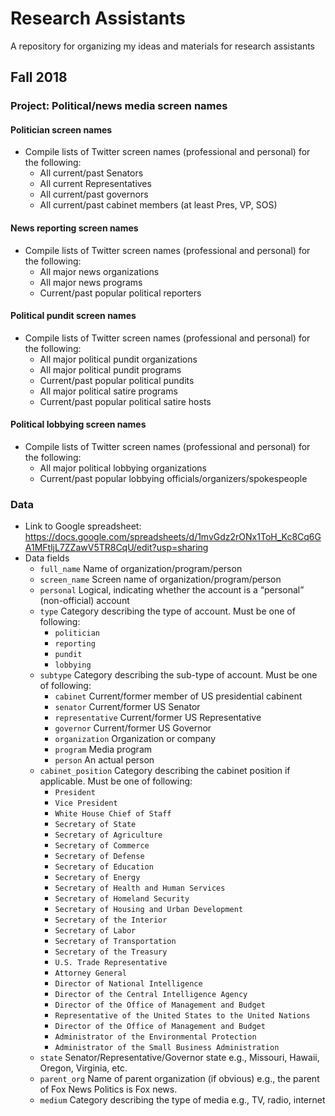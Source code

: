 
# Research Assistants

A repository for organizing my ideas and materials for research
assistants

## Fall 2018

### Project: Political/news media screen names

#### Politician screen names

  - Compile lists of Twitter screen names (professional and personal)
    for the following:
      - All current/past Senators
      - All current Representatives
      - All current/past governors
      - All current/past cabinet members (at least Pres, VP, SOS)

#### News reporting screen names

  - Compile lists of Twitter screen names (professional and personal)
    for the following:
      - All major news organizations
      - All major news programs
      - Current/past popular political reporters

#### Political pundit screen names

  - Compile lists of Twitter screen names (professional and personal)
    for the following:
      - All major political pundit organizations
      - All major political pundit programs
      - Current/past popular political pundits
      - All major political satire programs
      - Current/past popular political satire hosts

#### Political lobbying screen names

  - Compile lists of Twitter screen names (professional and personal)
    for the following:
      - All major political lobbying organizations
      - Current/past popular lobbying officials/organizers/spokespeople

### Data

  - Link to Google spreadsheet:
    <https://docs.google.com/spreadsheets/d/1mvGdz2rONx1ToH_Kc8Cq6GA1MFtljL7ZZawV5TR8CqU/edit?usp=sharing>
  - Data fields
      - `full_name` Name of organization/program/person
      - `screen_name` Screen name of organization/program/person
      - `personal` Logical, indicating whether the account is a
        “personal” (non-official) account
      - `type` Category describing the type of account. Must be one of
        following:
          - `politician`
          - `reporting`
          - `pundit`
          - `lobbying`
      - `subtype` Category describing the sub-type of account. Must be
        one of following:
          - `cabinet` Current/former member of US presidential cabinent
          - `senator` Current/former US Senator
          - `representative` Current/former US Representative
          - `governor` Current/former US Governor
          - `organization` Organization or company
          - `program` Media program
          - `person` An actual person
      - `cabinet_position` Category describing the cabinet position if
        applicable. Must be one of following:
          - `President`
          - `Vice President`
          - `White House Chief of Staff`
          - `Secretary of State`
          - `Secretary of Agriculture`
          - `Secretary of Commerce`
          - `Secretary of Defense`
          - `Secretary of Education`
          - `Secretary of Energy`
          - `Secretary of Health and Human Services`
          - `Secretary of Homeland Security`
          - `Secretary of Housing and Urban Development`
          - `Secretary of the Interior`
          - `Secretary of Labor`
          - `Secretary of Transportation`
          - `Secretary of the Treasury`
          - `U.S. Trade Representative`
          - `Attorney General`
          - `Director of National Intelligence`
          - `Director of the Central Intelligence Agency`
          - `Director of the Office of Management and Budget`
          - `Representative of the United States to the United Nations`
          - `Director of the Office of Management and Budget`
          - `Administrator of the Environmental Protection`
          - `Administrator of the Small Business Administration`
      - `state` Senator/Representative/Governor state e.g., Missouri,
        Hawaii, Oregon, Virginia, etc.
      - `parent_org` Name of parent organization (if obvious) e.g., the
        parent of Fox News Politics is Fox news.
      - `medium` Category describing the type of media e.g., TV, radio,
        internet
